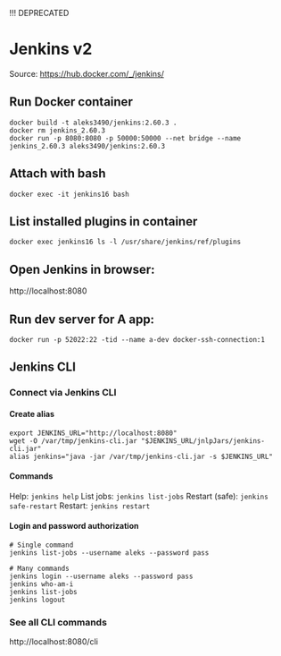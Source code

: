 !!! DEPRECATED

# Jenkins v2

Source: https://hub.docker.com/_/jenkins/

## Run Docker container
```shell
docker build -t aleks3490/jenkins:2.60.3 .
docker rm jenkins_2.60.3
docker run -p 8080:8080 -p 50000:50000 --net bridge --name jenkins_2.60.3 aleks3490/jenkins:2.60.3
```
## Attach with bash
`docker exec -it jenkins16 bash`

## List installed plugins in container
`docker exec jenkins16 ls -l /usr/share/jenkins/ref/plugins`

## Open Jenkins in browser:
http://localhost:8080

## Run dev server for A app:
`docker run -p 52022:22 -tid --name a-dev docker-ssh-connection:1`

## Jenkins CLI
### Connect via Jenkins CLI
#### Create alias
```shell
export JENKINS_URL="http://localhost:8080"
wget -O /var/tmp/jenkins-cli.jar "$JENKINS_URL/jnlpJars/jenkins-cli.jar"
alias jenkins="java -jar /var/tmp/jenkins-cli.jar -s $JENKINS_URL"
```

#### Commands
Help: `jenkins help`
List jobs: `jenkins list-jobs`
Restart (safe): `jenkins safe-restart`
Restart: `jenkins restart`

#### Login and password authorization
```shell
# Single command
jenkins list-jobs --username aleks --password pass

# Many commands
jenkins login --username aleks --password pass
jenkins who-am-i
jenkins list-jobs
jenkins logout
```

### See all CLI commands
http://localhost:8080/cli
